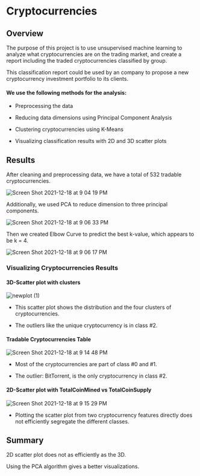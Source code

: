 # Cryptocurrencies

## Overview

The purpose of this project is to use unsupervised machine learning to analyze what cryptocurrencies are on the trading market, and create a report including the traded cryptocurrencies classified by group.

This classification report could be used by an company to propose a new cryptocurrency investment portfolio to its clients.

#### We use the following methods for the analysis:

- Preprocessing the data

- Reducing data dimensions using Principal Component Analysis

- Clustering cryptocurrencies using K-Means

- Visualizing classification results with 2D and 3D scatter plots

## Results

After cleaning and preprocessing data, we have a total of 532 tradable cryptocurrencies.

![Screen Shot 2021-12-18 at 9 04 19 PM](https://user-images.githubusercontent.com/88747464/146661034-837f03e9-fc70-49d3-b04f-5a3c0f2f894f.png)

Additionally, we used PCA to reduce dimension to three principal components.

![Screen Shot 2021-12-18 at 9 06 33 PM](https://user-images.githubusercontent.com/88747464/146661083-d14f7eee-f3e0-4e8d-9237-b7713d2a2333.png)

Then we created Elbow Curve to predict the best k-value, which appears to be k = 4.

![Screen Shot 2021-12-18 at 9 06 17 PM](https://user-images.githubusercontent.com/88747464/146661086-c38e1509-dd99-458d-b972-09f49d401a44.png)

### Visualizing Cryptocurrencies Results

#### 3D-Scatter plot with clusters

![newplot (1)](https://user-images.githubusercontent.com/88747464/146661217-f0afcc0c-2cee-4d26-9311-21e926db81dd.png)

- This scatter plot shows the distribution and the four clusters of cryptocurrencies.

- The outliers like the unique cryptocurrency is in class #2.

#### Tradable Cryptocurrencies Table

![Screen Shot 2021-12-18 at 9 14 48 PM](https://user-images.githubusercontent.com/88747464/146661256-9e49f1db-ae5f-4a61-bc2c-625fe99b1137.png)

- Most of the cryptocurrencies are part of class #0 and #1.

- The outlier: BitTorrent, is the only cryptocurrency in class #2.

#### 2D-Scatter plot with TotalCoinMined vs TotalCoinSupply 

![Screen Shot 2021-12-18 at 9 15 29 PM](https://user-images.githubusercontent.com/88747464/146661222-5cfcf0a4-7376-4f9d-b9ac-0d0bd9085740.png)

- Plotting the scatter plot from two cryptocurrency features directly does not efficiently segregate the different classes. 

## Summary

2D scatter plot does not as efficiently as the 3D. 

Using the PCA algorithm gives a better visualizations.

